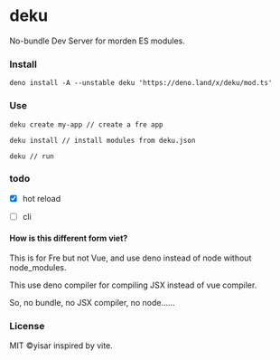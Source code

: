 # deku

No-bundle Dev Server for morden ES modules.

### Install

```shell
deno install -A --unstable deku 'https://deno.land/x/deku/mod.ts'
```

### Use

```shell
deku create my-app // create a fre app
```

```shell
deku install // install modules from deku.json
```

```shell
deku // run
```

### todo

- [x] hot reload

- [ ] cli

#### How is this different form viet?

This is for Fre but not Vue, and use deno instead of node without node_modules.

This use deno compiler for compiling JSX instead of vue compiler.

So, no bundle, no JSX compiler, no node……

### License

MIT ©yisar inspired by vite.

